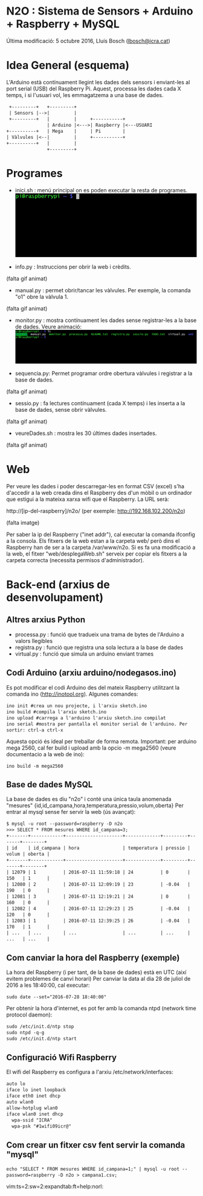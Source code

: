 # N2O : Sistema de Sensors + Arduino + Raspberry + MySQL

Última modificació: 5 octubre 2016, Lluís Bosch (lbosch@icra.cat)

Idea General (esquema)
======================

L'Arduino està contínuament llegint les dades dels sensors i enviant-les al port serial (USB) del Raspberry Pi. Aquest, processa les dades cada X temps, 
i si l'usuari vol, les emmagatzema a una base de dades.


     +---------+   +---------+
     | Sensors |-->|         |
     +---------+   |         |     +-----------+
                   | Arduino |<--->| Raspberry |<---USUARI
    +----------+   | Mega    |     | Pi        |
    | Vàlvules |<--|         |     +-----------+
    +----------+   |         |
                   +---------+


Programes
=========

- inici.sh    : menú principal on es poden executar la resta de programes.
![](https://raw.githubusercontent.com/holalluis/n2o/master/gif/inici.gif)

- info.py     : Instruccions per obrir la web i crèdits.

(falta gif animat)

- manual.py   : permet obrir/tancar les vàlvules. Per exemple, la comanda "o1" obre la vàlvula 1.

(falta gif animat)

- monitor.py  : mostra contínuament les dades sense registrar-les a la base de dades. Veure animació:
![](https://raw.githubusercontent.com/holalluis/n2o/master/gif/monitor.gif)

- sequencia.py: Permet programar ordre obertura vàlvules i registrar a la base de dades.

(falta gif animat)

- sessio.py   : fa lectures contínuament (cada X temps) i les inserta a la base de dades, sense obrir vàlvules.

(falta gif animat)

- veureDades.sh : mostra les 30 últimes dades insertades.

(falta gif animat)

Web
===

Per veure les dades i poder descarregar-les en format CSV (excel) s'ha d'accedir a la web creada dins el Raspberry des d'un mòbil o un ordinador 
que estigui a la mateixa xarxa wifi que el Raspberry. La URL serà:

  http://[ip-del-raspberry]/n2o/ (per exemple: http://192.168.102.200/n2o)

(falta imatge)

Per saber la ip del Raspberry ("inet addr"), cal executar la comanda ifconfig a la consola.
Els fitxers de la web estan a la carpeta web/ però dins el Raspberry han de ser a la carpeta /var/www/n2o.
Si es fa una modificació a la web, el fitxer "web/desplegaWeb.sh" serveix per copiar 
els fitxers a la carpeta correcta (necessita permisos d'administrador).

Back-end (arxius de desenvolupament)
====================================

## Altres arxius Python

- processa.py : funció que tradueix una trama de bytes de l'Arduino a valors llegibles
- registra.py : funció que registra una sola lectura a la base de dades 
- virtual.py  : funció que simula un arduino enviant trames

## Codi Arduino (arxiu arduino/nodegasos.ino)

Es pot modificar el codi Arduino des del mateix Raspberry utilitzant la comanda ino (http://inotool.org). Algunes comandes:

```
ino init #crea un nou projecte, i l'arxiu sketch.ino
ino build #compila l'arxiu sketch.ino
ino upload #carrega a l'arduino l'arxiu sketch.ino compilat
ino serial #mostra per pantalla el monitor serial de l'arduino. Per sortir: ctrl-a ctrl-x
```

Aquesta opció és ideal per treballar de forma remota. 
Important: per arduino mega 2560, cal fer build i upload amb la opcio -m mega2560 (veure documentacio a la web de ino):

```
ino build -m mega2560
```

## Base de dades MySQL

La base de dades es diu "n2o" i conté una única taula anomenada "mesures" {id,id_campana,hora,temperatura,pressio,volum,oberta}
Per entrar al mysql sense fer servir la web (ús avançat):

```
$ mysql -u root --password=raspberry -D n2o
>>> SELECT * FROM mesures WHERE id_campana=3;
+-------+------------+---------------------+-------------+---------+-------+--------+
| id    | id_campana | hora                | temperatura | pressio | volum | oberta |
+-------+------------+---------------------+-------------+---------+-------+--------+
| 12079 | 1          | 2016-07-11 11:59:18 | 24          | 0       | 150   | 1      |
| 12080 | 2          | 2016-07-11 12:09:19 | 23          | -0.04   | 190   | 0      |
| 12081 | 3          | 2016-07-11 12:19:21 | 24          | 0       | 160   | 0      |
| 12082 | 4          | 2016-07-11 12:29:23 | 25          | -0.04   | 120   | 0      |
| 12083 | 1          | 2016-07-11 12:39:25 | 26          | -0.04   | 170   | 1      |
| ...   | ...        | ...                 | ...         | ...     | ...   | ...    |
```

## Com canviar la hora del Raspberry (exemple)

La hora del Raspberry (i per tant, de la base de dades) està en UTC (així evitem problemes de canvi horari)
Per canviar la data al dia 28 de juliol de 2016 a les 18:40:00, cal executar:

```
sudo date --set="2016-07-28 18:40:00"
```

Per obtenir la hora d'internet, es pot fer amb la comanda ntpd (network time protocol daemon):

```
sudo /etc/init.d/ntp stop
sudo ntpd -q-g
sudo /etc/init.d/ntp start
```

## Configuració Wifi Raspberry

El wifi del Raspberry es configura a l'arxiu /etc/network/interfaces:

```
auto lo
iface lo inet loopback
iface eth0 inet dhcp
auto wlan0
allow-hotplug wlan0
iface wlan0 inet dhcp
  wpa-ssid "ICRA"
  wpa-psk "#1wifi09icr@"
```

## Com crear un fitxer csv fent servir la comanda "mysql"

```
echo "SELECT * FROM mesures WHERE id_campana=1;" | mysql -u root --password=raspberry -D n2o > campana1.csv;
```

vim:ts=2:sw=2:expandtab:ft=help:norl:
